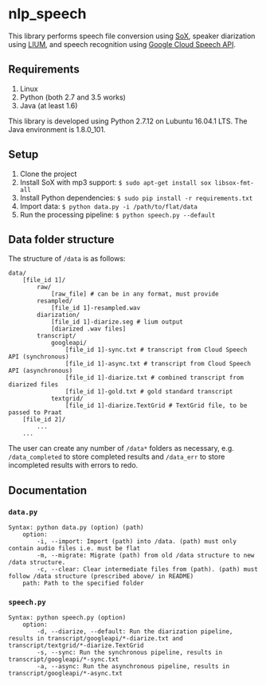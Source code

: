 # nlp_speech
This library performs speech file conversion using [SoX](http://sox.sourceforge.net), speaker diarization using [LIUM](http://www-lium.univ-lemans.fr/diarization/doku.php/), and speech recognition using [Google Cloud Speech API](https://cloud.google.com/speech/).

## Requirements

1. Linux
1. Python (both 2.7 and 3.5 works)
1. Java (at least 1.6)

This library is developed using Python 2.7.12 on Lubuntu 16.04.1 LTS. The Java environment is 1.8.0_101.

## Setup

1. Clone the project
1. Install SoX with mp3 support: `$ sudo apt-get install sox libsox-fmt-all`
1. Install Python dependencies: `$ sudo pip install -r requirements.txt`
1. Import data: `$ python data.py -i /path/to/flat/data`
1. Run the processing pipeline: `$ python speech.py --default`

## Data folder structure

The structure of `/data` is as follows:

```
data/
    [file_id 1]/
        raw/
            [raw_file] # can be in any format, must provide
        resampled/
            [file_id 1]-resampled.wav
        diarization/
            [file_id 1]-diarize.seg # lium output
            [diarized .wav files]
        transcript/
            googleapi/
                [file_id 1]-sync.txt # transcript from Cloud Speech API (synchronous)
                [file_id 1]-async.txt # transcript from Cloud Speech API (asynchronous)
                [file_id 1]-diarize.txt # combined transcript from diarized files
                [file_id 1]-gold.txt # gold standard transcript
            textgrid/    
                [file_id 1]-diarize.TextGrid # TextGrid file, to be passed to Praat
    [file_id 2]/
        ...
    ...
```

The user can create any number of `/data*` folders as necessary, e.g. `/data_completed` to store completed results and `/data_err` to store incompleted results with errors to redo.

## Documentation

### `data.py`

```
Syntax: python data.py (option) (path)
    option:
        -i, --import: Import (path) into /data. (path) must only contain audio files i.e. must be flat
        -m, --migrate: Migrate (path) from old /data structure to new /data structure.
        -c, --clear: Clear intermediate files from (path). (path) must follow /data structure (prescribed above/ in README)
    path: Path to the specified folder
```

### `speech.py`

```
Syntax: python speech.py (option)
    option:
        -d, --diarize, --default: Run the diarization pipeline, results in transcript/googleapi/*-diarize.txt and transcript/textgrid/*-diarize.TextGrid
        -s, --sync: Run the synchronous pipeline, results in transcript/googleapi/*-sync.txt
        -a, --async: Run the asynchronous pipeline, results in transcript/googleapi/*-async.txt
```